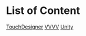 


# List of Content

[TouchDesigner](./TD/index.md)
[VVVV](./VVVV/index.md)
[Unity](./UNITY/index.md)